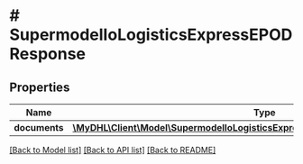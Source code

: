 # # SupermodelIoLogisticsExpressEPODResponse

## Properties

Name | Type | Description | Notes
------------ | ------------- | ------------- | -------------
**documents** | [**\MyDHL\Client\Model\SupermodelIoLogisticsExpressEPODResponseDocumentsInner[]**](SupermodelIoLogisticsExpressEPODResponseDocumentsInner.md) |  | [optional]

[[Back to Model list]](../../README.md#models) [[Back to API list]](../../README.md#endpoints) [[Back to README]](../../README.md)
